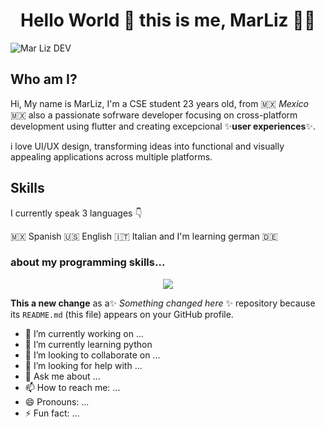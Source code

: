 <h1 align='center'>
  Hello World 👋 this is me, MarLiz 👩‍💻
</h1>

![Mar Liz DEV](https://github.com/user-attachments/assets/91e187bc-fa48-4098-a4c7-a5a9a86e898b)


## Who am I?

Hi, My name is MarLiz, I'm a CSE student 23 years old, from 🇲🇽 _Mexico_ 🇲🇽 also a passionate sofrware developer focusing on cross-platform development using flutter and creating excepcional ✨**user experiences**✨. 

i love UI/UX design, transforming ideas into functional and visually appealing applications across multiple platforms.

## Skills
I currently speak 3 languages 👇

🇲🇽 Spanish
🇺🇸 English
🇮🇹 Italian 
and I'm learning german 🇩🇪

### about my programming skills... 

<p align='center'>
  <img src="https://img.shields.io/badge/Flutter-02569B?style=for-the-badge&logo=flutter&logoColor=white" />
</p>

**This a new change** as a✨ _Something changed here_ ✨ repository because its `README.md` (this file) appears on your GitHub profile.

- 🔭 I’m currently working on ...
- 🌱 I’m currently learning python 
- 👯 I’m looking to collaborate on ...
- 🤔 I’m looking for help with ...
- 💬 Ask me about ...
- 📫 How to reach me: ...
- 😄 Pronouns: ...
- ⚡ Fun fact: ...
